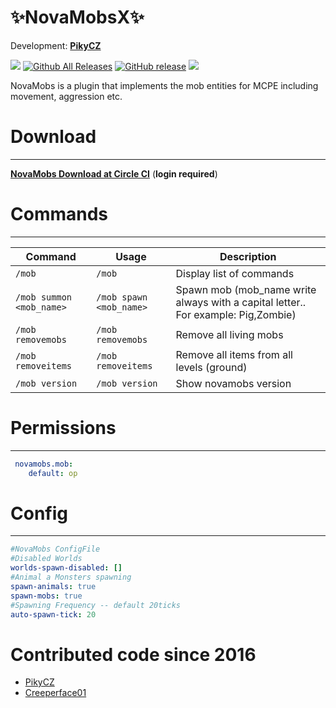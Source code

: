 # ✨NovaMobsX✨ 

Development: **[PikyCZ](https://github.com/PikyCZ)**

![](https://circleci.com/gh/PikyCZ/NovaMobsX.svg?style=shield&circle-token=ef:a9:c6:67:1a:e3:2b:fe:67:4b:d6:d1:d7:bf:35:18)
[![Github All Releases](https://img.shields.io/github/downloads/PikyCZ/NovaMobs/total.svg)](https://github.com/PikyCZ/NovaMobs/releases)
[![GitHub release](https://img.shields.io/github/release/PikyCZ/NovaMobs.svg)](https://github.com/PikyCZ/NovaMobs/releases/latest)
[![](https://img.shields.io/badge/stable-status-brightgreen.svg)](status/status.md)

NovaMobs is a plugin that implements the mob entities for MCPE including movement, aggression etc.

# Download
 ---------
__[NovaMobs Download at Circle CI](https://circleci.com/gh/PikyCZ/NovaMobsX/tree/master/)__ (**login required**)

# Commands
-----------
| Command | Usage | Description |
| ------- |  ----- | ----------- |
| `/mob` | `/mob` | Display list of commands|
| `/mob summon <mob_name>` | `/mob spawn <mob_name>` | Spawn mob (mob_name write always with a capital letter.. For example: Pig,Zombie)
| `/mob removemobs` | `/mob removemobs` | Remove all living mobs|
| `/mob removeitems` | `/mob removeitems` | Remove all items from all levels (ground)|
| `/mob version` | `/mob version` | Show novamobs version|

# Permissions
-------------
```yml
 novamobs.mob:
    default: op
  ```
# Config
--------
```yml
#NovaMobs ConfigFile
#Disabled Worlds 
worlds-spawn-disabled: []
#Animal a Monsters spawning
spawn-animals: true
spawn-mobs: true
#Spawning Frequency -- default 20ticks
auto-spawn-tick: 20
```

# Contributed code since 2016
* [PikyCZ](//github.com/PikyCZ)
* [Creeperface01](//github.com/Creeperface01)
